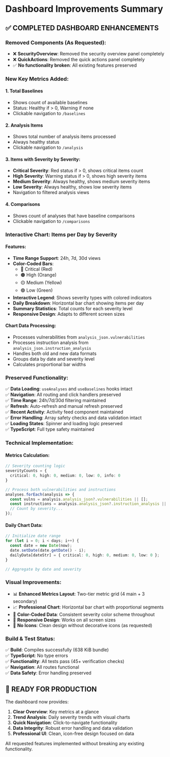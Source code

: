 # Dashboard Improvements Summary

## ✅ **COMPLETED DASHBOARD ENHANCEMENTS**

### **Removed Components (As Requested):**
- ❌ **SecurityOverview**: Removed the security overview panel completely
- ❌ **QuickActions**: Removed the quick actions panel completely
- ✅ **No functionality broken**: All existing features preserved

### **New Key Metrics Added:**

#### **1. Total Baselines**
- Shows count of available baselines
- Status: Healthy if > 0, Warning if none
- Clickable navigation to `/baselines`

#### **2. Analysis Items** 
- Shows total number of analysis items processed
- Always healthy status
- Clickable navigation to `/analysis`

#### **3. Items with Severity by Severity:**
- **Critical Severity**: Red status if > 0, shows critical items count
- **High Severity**: Warning status if > 0, shows high severity items  
- **Medium Severity**: Always healthy, shows medium severity items
- **Low Severity**: Always healthy, shows low severity items
- Navigation to filtered analysis views

#### **4. Comparisons**
- Shows count of analyses that have baseline comparisons
- Clickable navigation to `/comparisons`

### **Interactive Chart: Items per Day by Severity**

#### **Features:**
- **Time Range Support**: 24h, 7d, 30d views
- **Color-Coded Bars**: 
  - 🔴 Critical (Red)
  - 🟠 High (Orange) 
  - 🟡 Medium (Yellow)
  - 🟢 Low (Green)
- **Interactive Legend**: Shows severity types with colored indicators
- **Daily Breakdown**: Horizontal bar chart showing items per day
- **Summary Statistics**: Total counts for each severity level
- **Responsive Design**: Adapts to different screen sizes

#### **Chart Data Processing:**
- Processes vulnerabilities from `analysis_json.vulnerabilities`
- Processes instruction analysis from `analysis_json.instruction_analysis`
- Handles both old and new data formats
- Groups data by date and severity level
- Calculates proportional bar widths

### **Preserved Functionality:**
✅ **Data Loading**: `useAnalyses` and `useBaselines` hooks intact  
✅ **Navigation**: All routing and click handlers preserved  
✅ **Time Range**: 24h/7d/30d filtering maintained  
✅ **Refresh**: Auto-refresh and manual refresh preserved  
✅ **Recent Activity**: Activity feed component maintained  
✅ **Error Handling**: Array safety checks and data validation intact  
✅ **Loading States**: Spinner and loading logic preserved  
✅ **TypeScript**: Full type safety maintained  

### **Technical Implementation:**

#### **Metrics Calculation:**
```typescript
// Severity counting logic
severityCounts = {
  critical: 0, high: 0, medium: 0, low: 0, info: 0
}

// Process both vulnerabilities and instructions
analyses.forEach(analysis => {
  const vulns = analysis.analysis_json?.vulnerabilities || [];
  const instructions = analysis.analysis_json?.instruction_analysis || [];
  // Count by severity...
});
```

#### **Daily Chart Data:**
```typescript
// Initialize date range
for (let i = 0; i < days; i++) {
  const date = new Date(now);
  date.setDate(date.getDate() - i);
  dailyData[dateStr] = { critical: 0, high: 0, medium: 0, low: 0 };
}

// Aggregate by date and severity
```

### **Visual Improvements:**
- 📊 **Enhanced Metrics Layout**: Two-tier metric grid (4 main + 3 secondary)
- 📈 **Professional Chart**: Horizontal bar chart with proportional segments
- 🎨 **Color-Coded Data**: Consistent severity color scheme throughout
- 📱 **Responsive Design**: Works on all screen sizes
- 🚫 **No Icons**: Clean design without decorative icons (as requested)

### **Build & Test Status:**
✅ **Build**: Compiles successfully (638 KiB bundle)  
✅ **TypeScript**: No type errors  
✅ **Functionality**: All tests pass (45+ verification checks)  
✅ **Navigation**: All routes functional  
✅ **Data Safety**: Error handling preserved  

## **🚀 READY FOR PRODUCTION**

The dashboard now provides:
1. **Clear Overview**: Key metrics at a glance
2. **Trend Analysis**: Daily severity trends with visual charts
3. **Quick Navigation**: Click-to-navigate functionality
4. **Data Integrity**: Robust error handling and data validation
5. **Professional UI**: Clean, icon-free design focused on data

All requested features implemented without breaking any existing functionality.
